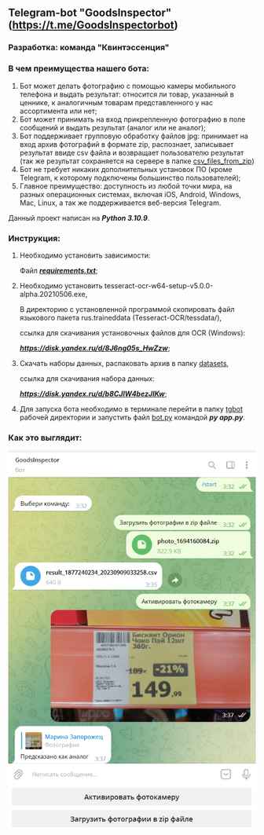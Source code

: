 ## Telegram-bot "GoodsInspector" (https://t.me/GoodsInspectorbot) 

### Разработка: команда "Квинтэссенция"

### В чем преимущества нашего бота:

1. Бот может делать фотографию с помощью камеры мобильного телефона и выдать результат: относится ли товар, указанный в ценнике, к аналогичным товарам представленного у нас ассортимента или нет; 
2. Бот может принимать на вход прикрепленную фотографию в поле сообщений и выдать результат (аналог или не аналог);
3. Бот поддерживает групповую обработку файлов jpg: принимает на вход архив фотографий в формате zip, распознает, записывает результат ввиде csv файла и возвращает пользователю результат (так же результат сохраняется на сервере в папке [csv_files_from_zip](tgbot%2Fcsv_files_from_zip))
4. Бот не требует никаких дополнительных установок ПО (кроме Telegram, к которому подключены большинство пользователей);
5. Главное преимущество: доступность из любой точки мира, на разных операционных системах, включая iOS, Android, Windows, Mac, Linux, а так же поддерживается веб-версия Telegram.


Данный проект написан на ***Python 3.10.9***.

### Инструкция:

1. Необходимо установить зависимости:

   Файл ***[requirements.txt](requirements.txt)***;

2. Необходимо установить tesseract-ocr-w64-setup-v5.0.0-alpha.20210506.exe,

   В директорию с установленной программой скопировать файл языкового пакета rus.traineddata (Tesseract-OCR/tessdata/),

    ссылка для скачивания установочных файлов для OCR (Windows):

    ***https://disk.yandex.ru/d/8J6ng05s_HwZzw***;
3. Скачать наборы данных, распаковать архив в папку [datasets](datasets),

   ссылка для скачивания набора данных:

   ***https://disk.yandex.ru/d/b8CJlW4bezJlKw***;

4. Для запуска бота необходимо в терминале перейти в папку [tgbot](tgbot) рабочей директории и запустить файл [bot.py](tgbot%2Fbot.py) командой ***py app.py***.


### Как это выглядит:

![pc.png](presentation%2Fpc.png)











